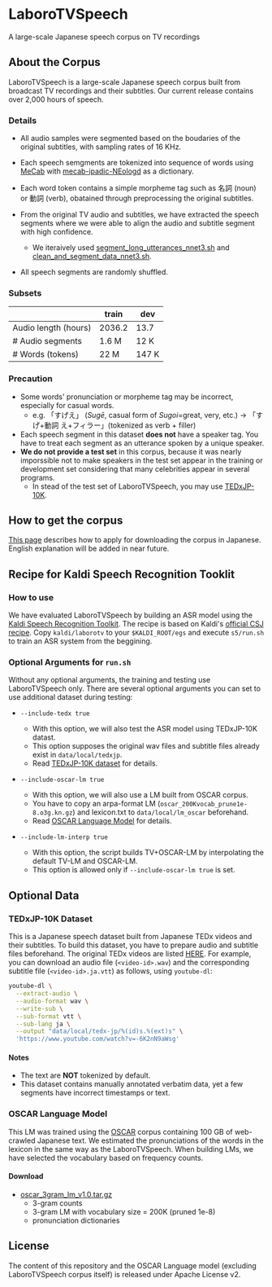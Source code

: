 # LaboroTVSpeech

A large-scale Japanese speech corpus on TV recordings

## About the Corpus

LaboroTVSpeech is a large-scale Japanese speech corpus built from broadcast TV recordings and their subtitles.
Our current release contains over 2,000 hours of speech.

### Details

- All audio samples were segmented based on the boudaries of the original subtitles, with sampling rates of 16 KHz.

- Each speech semgments are tokenized into sequence of words using [MeCab](https://taku910.github.io/mecab/) with [mecab-ipadic-NEologd](https://github.com/neologd/mecab-ipadic-neologd) as a dictionary.
- Each word token contains a simple morpheme tag such as 名詞 (noun) or 動詞 (verb), obatained through preprocessing the original subtitles.
- From the original TV audio and subtitles, we have extracted the speech segments where we were able to align the audio and subtitle segment with high confidence.
  - We iteraively used [segment_long_utterances_nnet3.sh](https://github.com/kaldi-asr/kaldi/blob/master/egs/wsj/s5/steps/cleanup/segment_long_utterances_nnet3.sh) and [clean_and_segment_data_nnet3.sh](https://github.com/kaldi-asr/kaldi/blob/master/egs/wsj/s5/steps/cleanup/clean_and_segment_data_nnet3.sh).
- All speech segments are randomly shuffled.

### Subsets

|                      | train  | dev   |
| -------------------- | ------ | ----- |
| Audio length (hours) | 2036.2 | 13.7  |
| # Audio segments     | 1.6 M  | 12 K  |
| # Words (tokens)     | 22 M   | 147 K |

### Precaution

- Some words' pronunciation or morpheme tag may be incorrect, especially for casual words.
  - e.g. 「すげえ」 (_Sugē_, casual form of _Sugoi_=great, very, etc.) → 「すげ+動詞 え+フィラー」(tokenized as verb + filler)
- Each speech segment in this dataset **does not** have a speaker tag. You have to treat each segment as an utterance spoken by a unique speaker.
- **We do not provide a test set** in this corpus, because it was nearly imporssible not to make speakers in the test set appear in the training or development set considering that many celebrities appear in several programs.
  - In stead of the test set of LaboroTVSpeech, you may use [TEDxJP-10K](#tedxjp-10k-dataset).

## How to get the corpus

[This page](https://laboro.ai/column/eg-laboro-tv-corpus-jp/) describes how to apply for downloading the corpus in Japanese. English explanation will be added in near future.

## Recipe for Kaldi Speech Recognition Tooklit

### How to use

We have evaluated LaboroTVSpeech by building an ASR model using the [Kaldi Speech Recognition Toolkit](https://github.com/kaldi-asr/kaldi).
The recipe is based on Kaldi's [official CSJ recipe](https://github.com/kaldi-asr/kaldi/tree/master/egs/csj/s5).
Copy `kaldi/laborotv` to your `$KALDI_ROOT/egs` and execute `s5/run.sh` to train an ASR system from the beggining.

### Optional Arguments for `run.sh`

Without any optional arguments, the training and testing use LaboroTVSpeech only.
There are several optional arguments you can set to use additional dataset during testing:

- `--include-tedx true`

  - With this option, we will also test the ASR model using TEDxJP-10K datast.
  - This option supposes the original wav files and subtitle files already exist in `data/local/tedxjp`.
  - Read [TEDxJP-10K dataset](#tedxjp-10k-dataset) for details.

- `--include-oscar-lm true`

  - With this option, we will also use a LM built from OSCAR corpus.
  <!-- - This option supposes 3-gram count file of OSCAR already exists in `data/local/oscar.gz`. -->
  - You have to copy an arpa-format LM (`oscar_200Kvocab_prune1e-8.o3g.kn.gz`) and lexicon.txt to `data/local/lm_oscar` beforehand.
  - Read [OSCAR Language Model](#oscar-language-model) for details.

- `--include-lm-interp true`
  - With this option, the script builds TV+OSCAR-LM by interpolating the default TV-LM and OSCAR-LM.
  - This option is allowed only if `--include-oscar-lm true` is set.

## Optional Data

### TEDxJP-10K Dataset

This is a Japanese speech dataset built from Japanese TEDx videos and their subtitles.
To build this dataset, you have to prepare audio and subtitle files beforehand.
The original TEDx videos are listed [HERE](kaldi/laborotv/s5/local/tedx-jp/tedx-jp-10k.csv).
For example, you can download an audio file (`<video-id>.wav`) and the corresponding subtitle file (`<video-id>.ja.vtt`) as follows, using `youtube-dl`:

```bash
youtube-dl \
  --extract-audio \
  --audio-format wav \
  --write-sub \
  --sub-format vtt \
  --sub-lang ja \
  --output "data/local/tedx-jp/%(id)s.%(ext)s" \
  'https://www.youtube.com/watch?v=-6K2nN9aWsg'
```

#### Notes

- The text are **NOT** tokenized by default.
- This dataset contains manually annotated verbatim data, yet a few segments have incorrect timestamps or text.

### OSCAR Language Model

This LM was trained using the [OSCAR](https://oscar-corpus.com/) corpus containing 100 GB of web-crawled Japanese text. We estimated the pronunciations of the words in the lexicon in the same way as the LaboroTVSpeech. When building LMs, we have selected the vocabulary based on frequency counts.

#### Download

- [oscar_3gram_lm_v1.0.tar.gz](http://assets.laboro.ai.s3.amazonaws.com/laborotvspeech/oscar_3gram_lm_v1.0.tar.gz)
  - 3-gram counts
  - 3-gram LM with vocabulary size = 200K (pruned 1e-8)
  - pronunciation dictionaries

## License

The content of this repository and the OSCAR Language model (excluding LaboroTVSpeech corpus itself) is released under Apache License v2.
